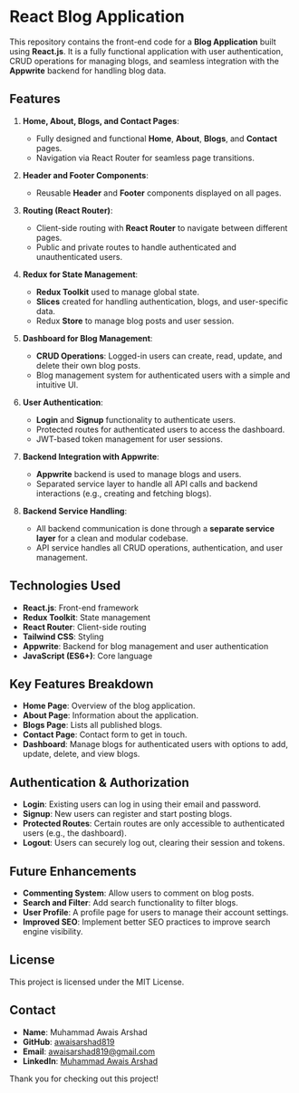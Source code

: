 # React Blog Application

This repository contains the front-end code for a **Blog Application** built using **React.js**. It is a fully functional application with user authentication, CRUD operations for managing blogs, and seamless integration with the **Appwrite** backend for handling blog data.

## Features

1. **Home, About, Blogs, and Contact Pages**:

   - Fully designed and functional **Home**, **About**, **Blogs**, and **Contact** pages.
   - Navigation via React Router for seamless page transitions.

2. **Header and Footer Components**:

   - Reusable **Header** and **Footer** components displayed on all pages.

3. **Routing (React Router)**:

   - Client-side routing with **React Router** to navigate between different pages.
   - Public and private routes to handle authenticated and unauthenticated users.

4. **Redux for State Management**:

   - **Redux Toolkit** used to manage global state.
   - **Slices** created for handling authentication, blogs, and user-specific data.
   - Redux **Store** to manage blog posts and user session.

5. **Dashboard for Blog Management**:

   - **CRUD Operations**: Logged-in users can create, read, update, and delete their own blog posts.
   - Blog management system for authenticated users with a simple and intuitive UI.

6. **User Authentication**:

   - **Login** and **Signup** functionality to authenticate users.
   - Protected routes for authenticated users to access the dashboard.
   - JWT-based token management for user sessions.

7. **Backend Integration with Appwrite**:
   - **Appwrite** backend is used to manage blogs and users.
   - Separated service layer to handle all API calls and backend interactions (e.g., creating and fetching blogs).
8. **Backend Service Handling**:
   - All backend communication is done through a **separate service layer** for a clean and modular codebase.
   - API service handles all CRUD operations, authentication, and user management.

## Technologies Used

- **React.js**: Front-end framework
- **Redux Toolkit**: State management
- **React Router**: Client-side routing
- **Tailwind CSS**: Styling
- **Appwrite**: Backend for blog management and user authentication
- **JavaScript (ES6+)**: Core language

## Key Features Breakdown

- **Home Page**: Overview of the blog application.
- **About Page**: Information about the application.
- **Blogs Page**: Lists all published blogs.
- **Contact Page**: Contact form to get in touch.
- **Dashboard**: Manage blogs for authenticated users with options to add, update, delete, and view blogs.

## Authentication & Authorization

- **Login**: Existing users can log in using their email and password.
- **Signup**: New users can register and start posting blogs.
- **Protected Routes**: Certain routes are only accessible to authenticated users (e.g., the dashboard).
- **Logout**: Users can securely log out, clearing their session and tokens.

## Future Enhancements

- **Commenting System**: Allow users to comment on blog posts.
- **Search and Filter**: Add search functionality to filter blogs.
- **User Profile**: A profile page for users to manage their account settings.
- **Improved SEO**: Implement better SEO practices to improve search engine visibility.

## License

This project is licensed under the MIT License.

## Contact

- **Name**: Muhammad Awais Arshad
- **GitHub**: [awaisarshad819](https://github.com/awaisarshad819)
- **Email**: [awaisarshad819@gmail.com](mailto:awaisarshad819@gmail.com)
- **LinkedIn**: [Muhammad Awais Arshad](https://www.linkedin.com/in/muhammadawais-arshad/)

Thank you for checking out this project!
